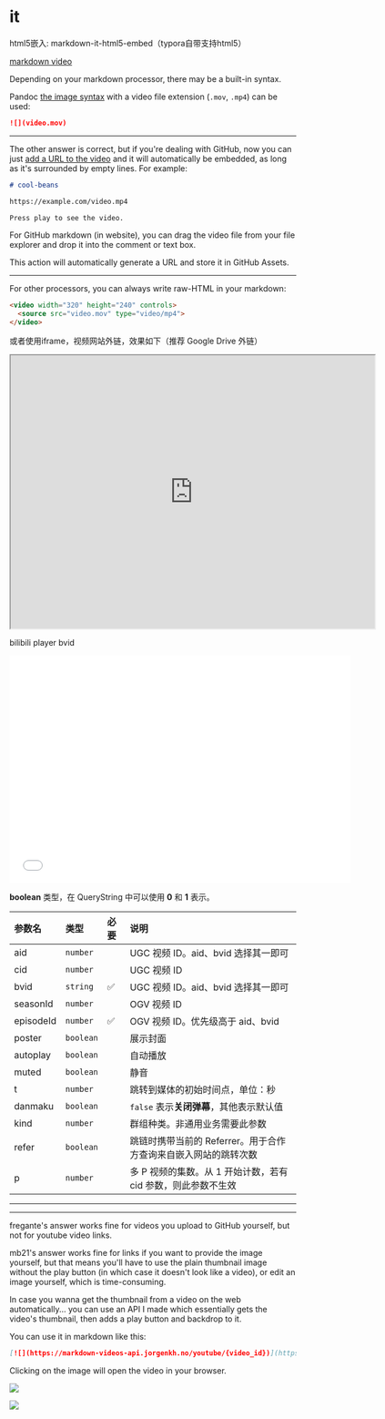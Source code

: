 # it

html5嵌入: markdown-it-html5-embed（typora自带支持html5）

[markdown video](https://stackoverflow.com/questions/46273751/how-can-i-add-a-video-in-markdown)

Depending on your markdown processor, there may be a built-in syntax. 

Pandoc [the image syntax](https://pandoc.org/MANUAL.html#images) with a video file extension (`.mov`, `.mp4`) can be used:

```markdown
![](video.mov)
```

---

The other answer is correct, but if you're dealing with GitHub, now you can just [add a URL to the video](https://github.blog/2021-05-13-video-uploads-available-github/) and it will automatically be embedded, as long as it's surrounded by empty lines. For example:

```markdown
# cool-beans

https://example.com/video.mp4

Press play to see the video.
```

For GitHub markdown (in website), you can drag the video file from your file explorer and drop it into the comment or text box.

This action will automatically generate a URL and store it in GitHub Assets.

---

For other processors, you can always write raw-HTML in your markdown:

```html
<video width="320" height="240" controls>
  <source src="video.mov" type="video/mp4">
</video>
```

或者使用iframe，视频网站外链，效果如下（推荐 Google Drive 外链）

<iframe src="https://drive.google.com/file/d/15fHpLKYUewPKiyrWV3DgaFWmrXo1oHPL/preview" width="640" height="480" allow="autoplay"></iframe>

bilibili player bvid

<iframe src="//player.bilibili.com/player.html?bvid=BV1FX4y1E7ag" width="600" height="400px"  scrolling="no" border="0" frameborder="no" framespacing="0" allowfullscreen="true"> </iframe>

**boolean** 类型，在 QueryString 中可以使用 **0** 和 **1** 表示。

| 参数名    | 类型      | 必要 | 说明                                                         |
| :-------- | :-------- | :--- | :----------------------------------------------------------- |
| aid       | `number`  |      | UGC 视频 ID。aid、bvid 选择其一即可                          |
| cid       | `number`  |      | UGC 视频 ID                                                  |
| bvid      | `string`  | ✅    | UGC 视频 ID。aid、bvid 选择其一即可                          |
| seasonId  | `number`  |      | OGV 视频 ID                                                  |
| episodeId | `number`  | ✅    | OGV 视频 ID。优先级高于 aid、bvid                            |
| poster    | `boolean` |      | 展示封面                                                     |
| autoplay  | `boolean` |      | 自动播放                                                     |
| muted     | `boolean` |      | 静音                                                         |
| t         | `number`  |      | 跳转到媒体的初始时间点，单位：秒                             |
| danmaku   | `boolean` |      | `false` 表示**关闭弹幕**，其他表示默认值                     |
| kind      | `number`  |      | 群组种类。非通用业务需要此参数                               |
| refer     | `boolean` |      | 跳链时携带当前的 Referrer。用于合作方查询来自嵌入网站的跳转次数 |
| p         | `number`  |      | 多 P 视频的集数。从 1 开始计数，若有 cid 参数，则此参数不生效 |

------

---

fregante's answer works fine for videos you upload to GitHub yourself, but not for youtube video links.

mb21's answer works fine for links if you want to provide the image yourself, but that means you'll have to use the plain thumbnail image without the play button (in which case it doesn't look like a video), or edit an image yourself, which is time-consuming.

In case you wanna get the thumbnail from a video on the web automatically... you can use an API I made which essentially gets the video's thumbnail, then adds a play button and backdrop to it.

You can use it in markdown like this:

```markdown
[![](https://markdown-videos-api.jorgenkh.no/youtube/{video_id})](https://youtu.be/{video_id})
```

Clicking on the image will open the video in your browser.

[![](http://markdown-videos-api.jorgenkh.no/youtube/8lGpZkjnkt4)](https://youtu.be/8lGpZkjnkt4)

[![](http://markdown-videos-api.jorgenkh.no/youtube/8lGpZkjnkt4.gif)](https://youtu.be/8lGpZkjnkt4.gif)



